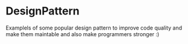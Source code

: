 # DesignPattern

Examplels of some popular design pattern to improve code quality and make them maintable and also make programmers stronger :) 
